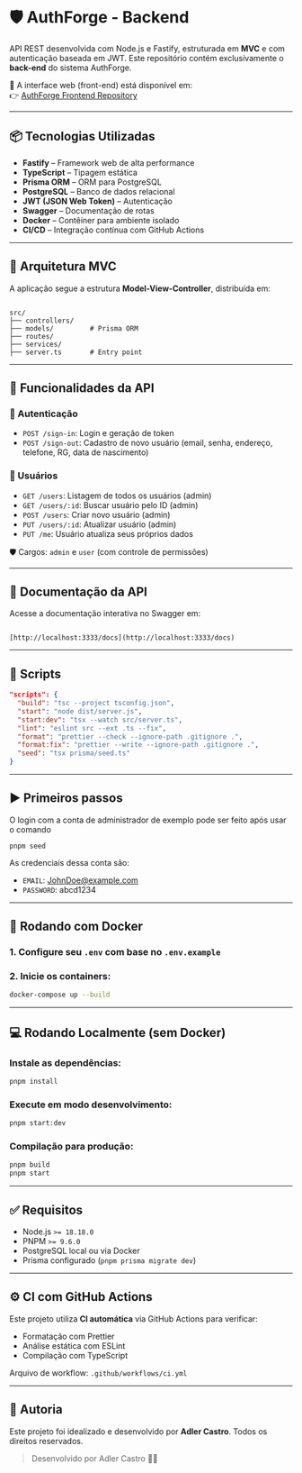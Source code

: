 # 🛡️ AuthForge - Backend

API REST desenvolvida com Node.js e Fastify, estruturada em **MVC** e com autenticação baseada em JWT. Este repositório contém exclusivamente o **back-end** do sistema AuthForge.

🔗 A interface web (front-end) está disponível em:  
👉 [AuthForge Frontend Repository](https://github.com/AdlerCastro/AuthForge-Frontend.git)

---

## 📦 Tecnologias Utilizadas

- **Fastify** – Framework web de alta performance
- **TypeScript** – Tipagem estática
- **Prisma ORM** – ORM para PostgreSQL
- **PostgreSQL** – Banco de dados relacional
- **JWT (JSON Web Token)** – Autenticação
- **Swagger** – Documentação de rotas
- **Docker** – Contêiner para ambiente isolado
- **CI/CD** – Integração contínua com GitHub Actions

---

## 🧱 Arquitetura MVC

A aplicação segue a estrutura **Model-View-Controller**, distribuída em:

```

src/
├── controllers/
├── models/         # Prisma ORM
├── routes/
├── services/
├── server.ts       # Entry point

```

---

## 🔐 Funcionalidades da API

### 📌 Autenticação
- `POST /sign-in`: Login e geração de token
- `POST /sign-out`: Cadastro de novo usuário (email, senha, endereço, telefone, RG, data de nascimento)

### 👤 Usuários
- `GET /users`: Listagem de todos os usuários (admin)
- `GET /users/:id`: Buscar usuário pelo ID (admin)
- `POST /users`: Criar novo usuário (admin)
- `PUT /users/:id`: Atualizar usuário (admin)
- `PUT /me`: Usuário atualiza seus próprios dados

🛡️ Cargos: `admin` e `user` (com controle de permissões)

---

## 📑 Documentação da API

Acesse a documentação interativa no Swagger em:

```

[http://localhost:3333/docs](http://localhost:3333/docs)

````

---

## 📜 Scripts

```json
"scripts": {
  "build": "tsc --project tsconfig.json",
  "start": "node dist/server.js",
  "start:dev": "tsx --watch src/server.ts",
  "lint": "eslint src --ext .ts --fix",
  "format": "prettier --check --ignore-path .gitignore .",
  "format:fix": "prettier --write --ignore-path .gitignore .",
  "seed": "tsx prisma/seed.ts"
}
````

---

## ▶️ Primeiros passos

O login com a conta de administrador de exemplo pode ser feito após usar o comando

```
pnpm seed
````

As credenciais dessa conta são:
- `EMAIL`: JohnDoe@example.com
- `PASSWORD`: abcd1234

---

## 🐳 Rodando com Docker

### 1. Configure seu `.env` com base no `.env.example`

### 2. Inicie os containers:

```bash
docker-compose up --build
```

---

## 💻 Rodando Localmente (sem Docker)

### Instale as dependências:

```bash
pnpm install
```

### Execute em modo desenvolvimento:

```bash
pnpm start:dev
```

### Compilação para produção:

```bash
pnpm build
pnpm start
```

---

## ✅ Requisitos

* Node.js `>= 18.18.0`
* PNPM `>= 9.6.0`
* PostgreSQL local ou via Docker
* Prisma configurado (`pnpm prisma migrate dev`)

---

## ⚙️ CI com GitHub Actions

Este projeto utiliza **CI automática** via GitHub Actions para verificar:

* Formatação com Prettier
* Análise estática com ESLint
* Compilação com TypeScript

Arquivo de workflow: `.github/workflows/ci.yml`

---

## 📜 Autoria

Este projeto foi idealizado e desenvolvido por **Adler Castro**. Todos os direitos reservados.

> Desenvolvido por Adler Castro 🧠🚀
